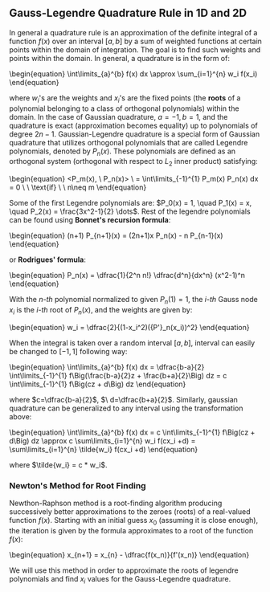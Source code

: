 ## Gauss-Legendre Quadrature Rule in 1D and 2D

In general a quadrature rule is an approximation of the definite integral of a function $`f(x)`$ over an interval $[a, b]$ by a sum of weighted functions at certain points within the domain of integration. The goal is to find such weights and points within the domain. In general, a quadrature is in the form of:

\begin{equation}
\int\limits_{a}^{b} f(x) dx \approx \sum_{i=1}^{n} w_i f(x_i)
\end{equation}

where $w_i$'s are the weights and $x_i$'s are the fixed points (the **roots** of a polynomial belonging to a class of orthogonal polynomials) within the domain. In the case of Gaussian quadrature, $a=-1, b=1$, and the quadrature is exact (approximation becomes equality) up to polynomials of degree $2n-1$. Gaussian-Legendre quadrature is a special form of Gaussian quadrature that utilizes orthogonal polynomials that are called Legendre polynomials, denoted by $P_n(x)$. These polynomials are defined as an orthogonal system (orthogonal with respect to $L_2$ inner product) satisfying:

\begin{equation}
<P_m(x), \ P_n(x)> \ = \int\limits_{-1}^{1} P_m(x) P_n(x) dx = 0 \ \ \text{if} \ \ n\neq m
\end{equation}

Some of the first Legendre polynomials are: $P_0(x) = 1, \quad P_1(x) = x, \quad P_2(x) = \frac{3x^2-1}{2} \dots$. Rest of the legendre polynomials can be found using **Bonnet's recursion formula**:

\begin{equation}
(n+1) P_{n+1}(x) = (2n+1)x P_n(x) - n P_{n-1}(x)
\end{equation}


or **Rodrigues' formula**:

\begin{equation}
P_n(x) = \dfrac{1}{2^n n!} \dfrac{d^n}{dx^n} (x^2-1)^n
\end{equation}

With the *n-th* polynomial normalized to given $P_n(1) = 1$, the *i-th* Gauss node $x_i$ is the *i-th* root of $P_n(x)$, and the weights are given by:

\begin{equation}
w_i = \dfrac{2}{(1-x_i^2)({P'}_n(x_i))^2}
\end{equation}

When the integral is taken over a random interval $[a, b]$, interval can easily be changed to $[-1, 1]$ following way:

\begin{equation}
\int\limits_{a}^{b} f(x) dx = \dfrac{b-a}{2} \int\limits_{-1}^{1} f\Big(\frac{b-a}{2}z + \frac{b+a}{2}\Big) dz = c \int\limits_{-1}^{1} f\Big(cz + d\Big) dz
\end{equation}

where $c=\dfrac{b-a}{2}$,  $\ d=\dfrac{b+a}{2}$. Similarly, gaussian quadrature can be generalized to any interval using the transformation above:

\begin{equation}
\int\limits_{a}^{b} f(x) dx = c \int\limits_{-1}^{1} f\Big(cz + d\Big) dz \approx c \sum\limits_{i=1}^{n} w_i f(cx_i +d) = \sum\limits_{i=1}^{n} \tilde{w_i} f(cx_i +d)
\end{equation}

where $\tilde{w_i} = c * w_i$.

### Newton's Method for Root Finding

Newthon-Raphson method is a root-finding algorithm producing successively better approximations to the zeroes (roots) of a real-valued function $f(x)$. Starting with an initial guess $x_0$ (assuming it is close enough), the iteration is given by the formula approximates to a root of the function $f(x)$:

\begin{equation}
x_{n+1} = x_{n} - \dfrac{f(x_n)}{f'(x_n)}
\end{equation}

We will use this method in order to approximate the roots of legendre polynomials and find $x_i$ values for the Gauss-Legendre quadrature.
